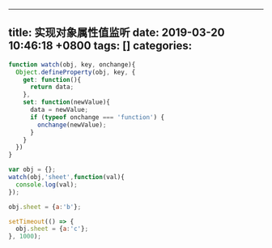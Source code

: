 
---
title: 实现对象属性值监听
date: 2019-03-20 10:46:18 +0800
tags: []
categories: 
---

```javascript
function watch(obj, key, onchange){
  Object.defineProperty(obj, key, {
    get: function(){
      return data;
    },
    set: function(newValue){
      data = newValue;
      if (typeof onchange === 'function') {
        onchange(newValue);
      }
    }
  })
}

var obj = {};
watch(obj,'sheet',function(val){
  console.log(val);
});

obj.sheet = {a:'b'};

setTimeout(() => {
  obj.sheet = {a:'c'};
}, 1000);
```




